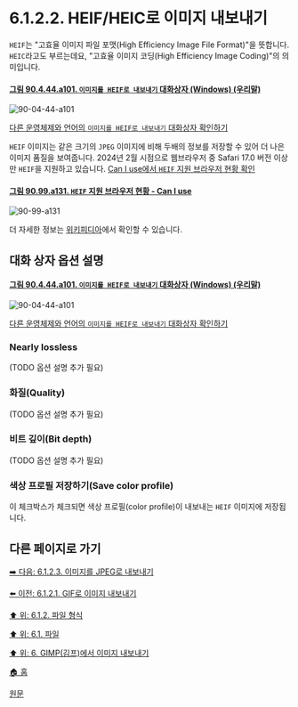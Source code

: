 # 6.1.2.2. HEIF/HEIC로 이미지 내보내기
`HEIF`는 "고효율 이미지 파일 포맷(High Efficiency Image File Format)"을 뜻합니다. `HEIC`라고도 부르는데요, "고효율 이미지 코딩(High Efficiency Image Coding)"의 의미입니다.

<a id="90-04-44-a101"></a>

#### [그림 90.4.44.a101. `이미지를 HEIF로 내보내기` 대화상자 (Windows) (우리말)](./90-04-0044-export_image_as_heif.md#90-04-44-a101)
![90-04-44-a101](https://github.com/wonder13662/gimp/assets/15767104/138ff527-f520-452f-a402-7acc0afbc0b5)

[다른 운영체제와 언어의 `이미지를 HEIF로 내보내기` 대화상자 확인하기](./90-04-0044-export_image_as_heif.md#90-04-44-a102)

`HEIF` 이미지는 같은 크기의 `JPEG` 이미지에 비해 두배의 정보를 저장할 수 있어 더 나은 이미지 품질을 보여줍니다. 2024년 2월 시점으로 웹브라우저 중 Safari 17.0 버전 이상만 `HEIF`을 지원하고 있습니다. [Can I use에서 `HEIF` 지원 브라우저 현황 확인](https://caniuse.com/heif)

<a id="90-99-a131"></a>

#### [그림 90.99.a131. `HEIF` 지원 브라우저 현황 - Can I use](./90-99-etc.md#90-99-a131)
![90-99-a131](https://github.com/wonder13662/gimp/assets/15767104/ba2f517a-b807-4df4-a98d-599657e45216)

더 자세한 정보는 [위키피디아](https://en.wikipedia.org/wiki/High_Efficiency_Image_File_Format)에서 확인할 수 있습니다.

## 대화 상자 옵션 설명

<a id="90-04-44-a101"></a>

#### [그림 90.4.44.a101. `이미지를 HEIF로 내보내기` 대화상자 (Windows) (우리말)](./90-04-0044-export_image_as_heif.md#90-04-44-a101)
![90-04-44-a101](https://github.com/wonder13662/gimp/assets/15767104/138ff527-f520-452f-a402-7acc0afbc0b5)

[다른 운영체제와 언어의 `이미지를 HEIF로 내보내기` 대화상자 확인하기](./90-04-0044-export_image_as_heif.md#90-04-44-a102)

### Nearly lossless
(TODO 옵션 설명 추가 필요)

### 화질(Quality)
(TODO 옵션 설명 추가 필요)

### 비트 깊이(Bit depth)
(TODO 옵션 설명 추가 필요)

### 색상 프로필 저장하기(Save color profile)
이 체크박스가 체크되면 색상 프로필(color profile)이 내보내는 `HEIF` 이미지에 저장됩니다.

## 다른 페이지로 가기

[➡️ 다음: 6.1.2.3. 이미지를 JPEG로 내보내기](./06-01-02-03-export_image_as_jpeg.md)

[⬅️ 이전: 6.1.2.1. GIF로 이미지 내보내기](./06-01-02-01-export_image_as_gif.md)

[⬆️ 위: 6.1.2. 파일 형식](./06-01-02-00-file_formats.md)

[⬆️ 위: 6.1. 파일](./06-01-00-files.md)

[⬆️ 위: 6. GIMP(김프)에서 이미지 내보내기](./06-00-getting-images-out-of-gimp.md)

[🏠 홈](./00-home.md)

[원문](https://docs.gimp.org/2.10/ko/gimp-images-out.html#file-heif-export)
